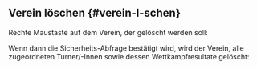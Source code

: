 ## Verein löschen {#verein-l-schen}

Rechte Maustaste auf dem Verein, der gelöscht werden soll:

Wenn dann die Sicherheits-Abfrage bestätigt wird, wird der Verein, alle zugeordneten Turner/-Innen sowie dessen Wettkampfresultate gelöscht: